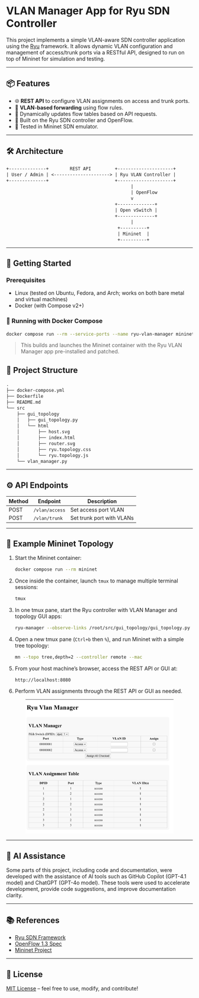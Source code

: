 # VLAN Manager App for Ryu SDN Controller

This project implements a simple VLAN-aware SDN controller application using the [Ryu](https://osrg.github.io/ryu/) framework. It allows dynamic VLAN configuration and management of access/trunk ports via a RESTful API, designed to run on top of Mininet for simulation and testing.

---

## 📦 Features

- 🌐 **REST API** to configure VLAN assignments on access and trunk ports.
- 📶 **VLAN-based forwarding** using flow rules.
- 🔄 Dynamically updates flow tables based on API requests.
- 🧠 Built on the Ryu SDN controller and OpenFlow.
- 🧪 Tested in Mininet SDN emulator.

---

## 🛠️ Architecture

```
+--------------+        REST API         +---------------------+
| User / Admin | <---------------------> | Ryu VLAN Controller |
+--------------+                         +---------------------+
                                               |
                                               | OpenFlow
                                               v
                                         +--------------+
                                         | Open vSwitch |
                                         +--------------+
                                               |
                                          +----------+
                                          | Mininet  |
                                          +----------+
```

---

## 🚀 Getting Started

### Prerequisites
- Linux (tested on Ubuntu, Fedora, and Arch; works on both bare metal and virtual machines)
- Docker (with Compose v2+)

### 🐳 Running with Docker Compose

```bash
docker compose run --rm --service-ports --name ryu-vlan-manager mininet
```

> This builds and launches the Mininet container with the Ryu VLAN Manager app pre-installed and patched.

## 📁 Project Structure

```
.
├── docker-compose.yml
├── Dockerfile
├── README.md
└── src
    ├── gui_topology
    │   ├── gui_topology.py
    │   └── html
    │       ├── host.svg
    │       ├── index.html
    │       ├── router.svg
    │       ├── ryu.topology.css
    │       └── ryu.topology.js
    └── vlan_manager.py
```

---

## ⚙️ API Endpoints

| Method | Endpoint            | Description                      |
|--------|---------------------|----------------------------------|
| POST   | `/vlan/access`      | Set access port VLAN             |
| POST   | `/vlan/trunk`       | Set trunk port with VLANs        |

---

## 🧪 Example Mininet Topology

1. Start the Mininet container:

   ```bash
   docker compose run --rm mininet
   ```

2. Once inside the container, launch `tmux` to manage multiple terminal sessions:

   ```bash
   tmux
   ```

3. In one tmux pane, start the Ryu controller with VLAN Manager and topology GUI apps:

   ```bash
   ryu-manager --observe-links /root/src/gui_topology/gui_topology.py /root/src/vlan_manager.py
   ```

4. Open a new tmux pane (`Ctrl+b` then `%`), and run Mininet with a simple tree topology:

   ```bash
   mn --topo tree,depth=2 --controller remote --mac
   ```

5. From your host machine’s browser, access the REST API or GUI at:

   ```
   http://localhost:8080
   ```

6. Perform VLAN assignments through the REST API or GUI as needed.

<p align="center">
  <img src="./image/assignment-table.png" alt="VLAN Manager UI example" width="400"/>
</p>

---

## 🤖 AI Assistance

Some parts of this project, including code and documentation, were developed with the assistance of AI tools such as GitHub Copilot (GPT-4.1 model) and ChatGPT (GPT-4o model). These tools were used to accelerate development, provide code suggestions, and improve documentation clarity.

---

## 📚 References

- [Ryu SDN Framework](https://osrg.github.io/ryu/)
- [OpenFlow 1.3 Spec](https://www.opennetworking.org/wp-content/uploads/2014/10/openflow-spec-v1.3.0.pdf)
- [Mininet Project](http://mininet.org/)

---

## 📝 License

[MIT License](LICENSE) – feel free to use, modify, and contribute!